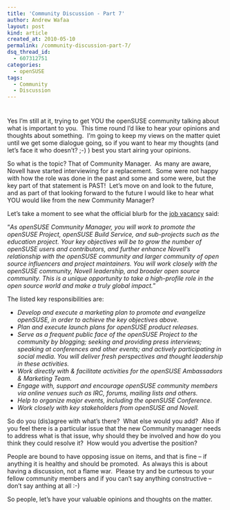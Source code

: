 ```yaml
---
title: 'Community Discussion - Part 7'
author: Andrew Wafaa
layout: post
kind: article
created_at: 2010-05-10
permalink: /community-discussion-part-7/
dsq_thread_id:
  - 607312751
categories:
  - openSUSE
tags:
  - Community
  - Discussion
---
```

# 

Yes I’m still at it, trying to get YOU the openSUSE community talking about what is important to you.  This time round I’d like to hear your opinions and thoughts about something.  I’m going to keep my views on the matter quiet until we get some dialogue going, so if you want to hear my thoughts (and let’s face it who doesn’t? ;-) ) best you start airing your opinions.

So what is the topic? That of Community Manager.  As many are aware, Novell have started interviewing for a replacement.  Some were not happy with how the role was done in the past and some and some were, but the key part of that statement is PAST!  Let’s move on and look to the future, and as part of that looking forward to the future I would like to hear what YOU would like from the new Community Manager?

Let’s take a moment to see what the official blurb for the [job vacancy][2] said:

 [2]: http://careers.novell.com/psp/css89prd/EMPLOYEE/HRMS/c/HRS_HRAM.HRS_CE.GBL "Official openSUSE Community Manager Vacancy at Novell"

“*As openSUSE Community Manager, you will work to promote the openSUSE Project, openSUSE Build Service, and sub-projects such as the education project. Your key objectives will be to grow the number of openSUSE users and contributors, and further enhance Novell’s relationship with the openSUSE community and larger community of open source influencers and project maintainers. You will work closely with the openSUSE community, Novell leadership, and broader open source community. This is a unique opportunity to take a high-profile role in the open source world and make a truly global impact.*”

The listed key responsibilities are:

*   *Develop and execute a marketing plan to promote and evangelize openSUSE, in order to achieve the key objectives above.*
*   *Plan and execute launch plans for openSUSE product releases.*
*   *Serve as a frequent public face of the openSUSE Project to the community by blogging; seeking and providing press interviews; speaking at conferences and other events; and actively participating in social media. You will deliver fresh perspectives and thought leadership in these activities.*
*   *Work directly with & facilitate activities for the openSUSE Ambassadors & Marketing Team.*
*   *Engage with, support and encourage openSUSE community members via online venues such as IRC, forums, mailing lists and others.*
*   *Help to organize major events, including the openSUSE Conference.*
*   *Work closely with key stakeholders from openSUSE and Novell.*

So do you (dis)agree with what’s there?  What else would you add?  Also if you feel there is a particular issue that the new Community manager needs to address what is that issue, why should they be involved and how do you think they could resolve it?  How would you advertise the position?

People are bound to have opposing issue on items, and that is fine – if anything it is healthy and should be promoted.  As always this is about having a discussion, not a flame war.  Please try and be curteous to your fellow community members and if you can’t say anything constructive – don’t say anthing at all :-)

So people, let’s have your valuable opinions and thoughts on the matter.
